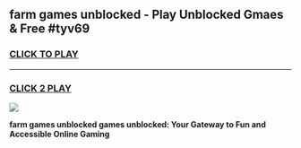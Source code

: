 
## farm games unblocked - Play Unblocked Gmaes & Free #tyv69
<h3>
<a href="https://premium.freeplayer.one?title=farm_games_unblocked&ref=01M">CLICK TO PLAY</a></h3>
<hr>

<h3>
<a href="https://premium.freeplayer.one?title=farm_games_unblocked&ref=01M">CLICK 2 PLAY</a>
  
</h3>

<a href="https://premium.freeplayer.one?title=farm_games_unblocked&ref=01M"><img src="https://clearcache.store/games.png"></a>


**farm games unblocked games unblocked: Your Gateway to Fun and Accessible Online Gaming**
